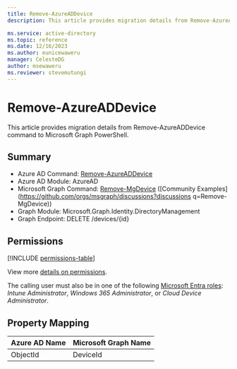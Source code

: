 ```yaml
---
title: Remove-AzureADDevice
description: This article provides migration details from Remove-AzureADDevice command to Microsoft Graph PowerShell.

ms.service: active-directory
ms.topic: reference
ms.date: 12/16/2023
ms.author: eunicewaweru
manager: CelesteDG
author: msewaweru
ms.reviewer: stevemutungi
---
```


# Remove-AzureADDevice

This article provides migration details from Remove-AzureADDevice command to Microsoft Graph PowerShell.

## Summary

+ Azure AD Command: [Remove-AzureADDevice](/powershell/module/azuread/remove-azureaddevice)
+ Azure AD Module: AzureAD
+ Microsoft Graph Command: [Remove-MgDevice](/powershell/module/microsoft.graph.identity.directorymanagement/remove-mgdevice) ([Community Examples](https://github.com/orgs/msgraph/discussions?discussions q=Remove-MgDevice))
+ Graph Module: Microsoft.Graph.Identity.DirectoryManagement
+ Graph Endpoint:  DELETE /devices/{id}

## Permissions

[!INCLUDE [permissions-table](~/graphref/api-reference/v1.0/includes/permissions/device-delete-permissions.md)]

View more [details on permissions](/graph/api/device-delete#permissions).

The calling user must also be in one of the following [Microsoft Entra roles](/entra/identity/role-based-access-control/permissions-reference?toc=%2Fgraph%2Ftoc.json): *Intune Administrator*, *Windows 365 Administrator*, or *Cloud Device Administrator*.

## Property Mapping

|Azure AD Name|Microsoft Graph Name|
|---|---|
|ObjectId|DeviceId|